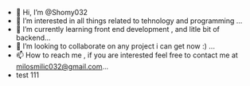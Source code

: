- 👋 Hi, I’m @Shomy032
- 👀 I’m interested in all things related to tehnology and programming ...
- 🌱 I’m currently learning front end development , and litle bit of backend...
- 💞️ I’m looking to collaborate on any project i can get now :) ...
- 📫 How to reach me , if you are interested feel free to contact me at milosmilic032@gmail.com...
- test 111
<!---
Shomy032/Shomy032 is a ✨ special ✨ repository because its `README.md` (this file) appears on your GitHub profile.
You can click the Preview link to take a look at your changes.
--->
